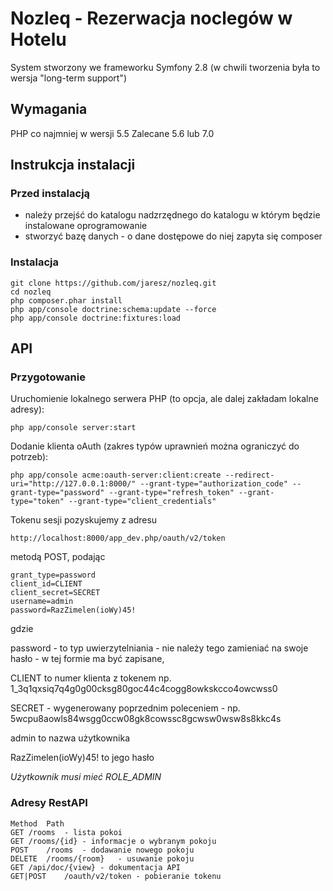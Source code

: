 Nozleq - Rezerwacja noclegów w Hotelu
========================

System stworzony we frameworku Symfony 2.8 (w chwili tworzenia była to wersja "long-term support")

Wymagania
--------------
PHP co najmniej w wersji 5.5
Zalecane 5.6 lub 7.0

Instrukcja instalacji
--------------
### Przed instalacją
* należy przejść do katalogu nadzrzędnego do katalogu w którym będzie instalowane oprogramowanie
* stworzyć bazę danych - o dane dostępowe do niej zapyta się composer

### Instalacja
```shell
git clone https://github.com/jaresz/nozleq.git
cd nozleq
php composer.phar install
php app/console doctrine:schema:update --force
php app/console doctrine:fixtures:load
```

API
--------------
### Przygotowanie

Uruchomienie lokalnego serwera PHP (to opcja, ale dalej zakładam lokalne adresy):
```shell
php app/console server:start
```

Dodanie klienta oAuth (zakres typów uprawnień można ograniczyć do potrzeb):
```shell
php app/console acme:oauth-server:client:create --redirect-uri="http://127.0.0.1:8000/" --grant-type="authorization_code" --grant-type="password" --grant-type="refresh_token" --grant-type="token" --grant-type="client_credentials"
```

Tokenu sesji pozyskujemy z adresu 
```shell
http://localhost:8000/app_dev.php/oauth/v2/token
```
metodą POST, podając
```
grant_type=password
client_id=CLIENT
client_secret=SECRET
username=admin
password=RazZimelen(ioWy)45!
```
gdzie 

password - to typ uwierzytelniania - nie należy tego zamieniać na swoje hasło - w tej formie ma być zapisane, 

CLIENT to numer klienta z tokenem np. 1_3q1qxsiq7q4g0g00cksg80goc44c4cogg8owkskcco4owcwss0

SECRET - wygenerowany poprzednim poleceniem - np. 5wcpu8aowls84wsgg0ccw08gk8cowssc8gcwsw0wsw8s8kkc4s

admin to nazwa użytkownika

RazZimelen(ioWy)45! to jego hasło

_Użytkownik musi mieć ROLE_ADMIN_

### Adresy RestAPI
```
Method	Path
GET	/rooms	- lista pokoi
GET	/rooms/{id}	- informacje o wybranym pokoju
POST	/rooms	- dodawanie nowego pokoju
DELETE	/rooms/{room}	- usuwanie pokoju
GET	/api/doc/{view}	- dokumentacja API
GET|POST	/oauth/v2/token	- pobieranie tokenu
```


